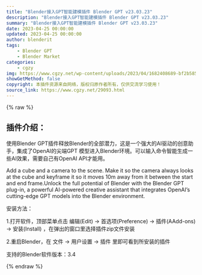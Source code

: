 ```yaml
---
title: "Blender接入GPT智能建模插件 Blender GPT v23.03.23"
description: "Blender接入GPT智能建模插件 Blender GPT v23.03.23"
summary: "Blender接入GPT智能建模插件 Blender GPT v23.03.23"
date: 2023-04-25 00:00:00
updated: 2023-04-25 00:00:00
author: blenderit
tags: 
    - Blender GPT
    - Blender Market
categories:
    - cgzy
img: https://www.cgzy.net/wp-content/uploads/2023/04/1682408689-bf2b585aaeb7a04.webp
showGetMethod: false
copyright: 本插件资源来自网络，版权归原作者所有，仅供交流学习使用！
source_link: https://www.cgzy.net/29093.html
---
```


{% raw %}
<div class="wp-block-pandastudio-title"><div class="title_style_01"><h2 id="h2-0">插件介绍：</h2></div></div><p class="is-style-text-indent-2em">使用Blender GPT插件释放Blender的全部潜力，这是一个强大的AI驱动的创意助手，集成了OpenAI的尖端GPT 模型进入Blender环境。可以输入命令智能生成一些AI效果，需要自己有OpenAI API才能用。</p><p>Add a cube and a camera to the scene. Make it so the camera always looks at the cube and keyframe it so it moves 10m away from it between the start and end frame.Unlock the full potential of Blender with the Blender GPT plug-in, a powerful AI-powered creative assistant that integrates OpenAI’s cutting-edge GPT models into the Blender environment.</p><div class="wp-block-pandastudio-title"><div class="title_style_01"><p>安装方法：</p></div></div><p>1.打开软件，顶部菜单点击 编辑(Edit) → 首选项(Preference) → 插件(AAdd-ons) → 安装(Install) ，在弹出的窗口里选择插件zip文件安装</p><p>2.重启Blender，在 文件 → 用户设置 → 插件 里即可看到所安装的插件</p><div class="wp-block-pandastudio-tips"><div class="tip success "><p>支持的Blender软件版本：3.4</p>
</div></div>
<div style="display: none">cgzy</div>
{% endraw %}